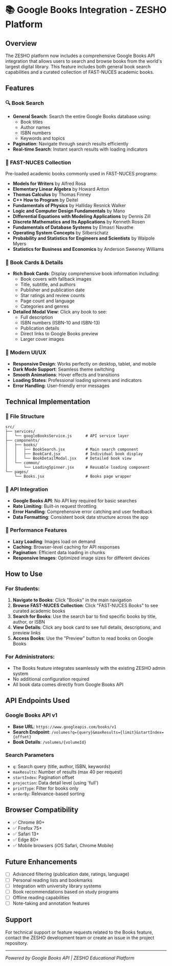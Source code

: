 # 📚 Google Books Integration - ZESHO Platform

## Overview
The ZESHO platform now includes a comprehensive Google Books API integration that allows users to search and browse books from the world's largest digital library. This feature includes both general book search capabilities and a curated collection of FAST-NUCES academic books.

## Features

### 🔍 **Book Search**
- **General Search**: Search the entire Google Books database using:
  - Book titles
  - Author names
  - ISBN numbers
  - Keywords and topics
- **Pagination**: Navigate through search results efficiently
- **Real-time Search**: Instant search results with loading indicators

### 📖 **FAST-NUCES Collection**
Pre-loaded academic books commonly used in FAST-NUCES programs:
- **Models for Writers** by Alfred Rosa
- **Elementary Linear Algebra** by Howard Anton
- **Thomas Calculus** by Thomas Finney
- **C++ How to Program** by Deitel
- **Fundamentals of Physics** by Halliday Resnick Walker
- **Logic and Computer Design Fundamentals** by Mano
- **Differential Equations with Modeling Applications** by Dennis Zill
- **Discrete Mathematics and Its Applications** by Kenneth Rosen
- **Fundamentals of Database Systems** by Elmasri Navathe
- **Operating System Concepts** by Silberschatz
- **Probability and Statistics for Engineers and Scientists** by Walpole Myers
- **Statistics for Business and Economics** by Anderson Sweeney Williams

### 📱 **Book Cards & Details**
- **Rich Book Cards**: Display comprehensive book information including:
  - Book covers with fallback images
  - Title, subtitle, and authors
  - Publisher and publication date
  - Star ratings and review counts
  - Page count and language
  - Categories and genres
- **Detailed Modal View**: Click any book to see:
  - Full description
  - ISBN numbers (ISBN-10 and ISBN-13)
  - Publication details
  - Direct links to Google Books preview
  - Larger cover images

### 🎨 **Modern UI/UX**
- **Responsive Design**: Works perfectly on desktop, tablet, and mobile
- **Dark Mode Support**: Seamless theme switching
- **Smooth Animations**: Hover effects and transitions
- **Loading States**: Professional loading spinners and indicators
- **Error Handling**: User-friendly error messages

## Technical Implementation

### 📁 **File Structure**
```
src/
├── services/
│   └── googleBooksService.js      # API service layer
├── components/
│   ├── books/
│   │   ├── BookSearch.jsx         # Main search component
│   │   ├── BookCard.jsx           # Individual book display
│   │   └── BookDetailModal.jsx    # Detailed book view
│   └── common/
│       └── LoadingSpinner.jsx     # Reusable loading component
└── pages/
    └── Books.jsx                  # Books page wrapper
```

### 🔧 **API Integration**
- **Google Books API**: No API key required for basic searches
- **Rate Limiting**: Built-in request throttling
- **Error Handling**: Comprehensive error catching and user feedback
- **Data Formatting**: Consistent book data structure across the app

### 🚀 **Performance Features**
- **Lazy Loading**: Images load on demand
- **Caching**: Browser-level caching for API responses
- **Pagination**: Efficient data loading in chunks
- **Responsive Images**: Optimized image sizes for different devices

## How to Use

### For Students:
1. **Navigate to Books**: Click "Books" in the main navigation
2. **Browse FAST-NUCES Collection**: Click "FAST-NUCES Books" to see curated academic books
3. **Search for Books**: Use the search bar to find specific books by title, author, or ISBN
4. **View Details**: Click any book card to see full details, descriptions, and preview links
5. **Access Books**: Use the "Preview" button to read books on Google Books

### For Administrators:
- The Books feature integrates seamlessly with the existing ZESHO admin system
- No additional configuration required
- All book data comes directly from Google Books API

## API Endpoints Used

### Google Books API v1
- **Base URL**: `https://www.googleapis.com/books/v1`
- **Search Endpoint**: `/volumes?q={query}&maxResults={limit}&startIndex={offset}`
- **Book Details**: `/volumes/{volumeId}`

### Search Parameters
- `q`: Search query (title, author, ISBN, keywords)
- `maxResults`: Number of results (max 40 per request)
- `startIndex`: Pagination offset
- `projection`: Data detail level (using 'full')
- `printType`: Filter for books only
- `orderBy`: Relevance-based sorting

## Browser Compatibility
- ✅ Chrome 80+
- ✅ Firefox 75+
- ✅ Safari 13+
- ✅ Edge 80+
- ✅ Mobile browsers (iOS Safari, Chrome Mobile)

## Future Enhancements
- [ ] Advanced filtering (publication date, ratings, language)
- [ ] Personal reading lists and bookmarks
- [ ] Integration with university library systems
- [ ] Book recommendations based on study programs
- [ ] Offline reading capabilities
- [ ] Note-taking and annotation features

## Support
For technical support or feature requests related to the Books feature, contact the ZESHO development team or create an issue in the project repository.

---
*Powered by Google Books API | ZESHO Educational Platform*
